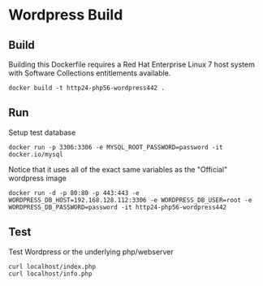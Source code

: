 Wordpress Build
======================================

Build
-----

Building this Dockerfile requires a Red Hat Enterprise Linux 7 host
system with Software Collections entitlements available.
```
docker build -t http24-php56-wordpress442 .
```

Run
---

Setup test database
```
docker run -p 3306:3306 -e MYSQL_ROOT_PASSWORD=password -it docker.io/mysql
```

Notice that it uses all of the exact same variables as the "Official" wordpress image
```
docker run -d -p 80:80 -p 443:443 -e WORDPRESS_DB_HOST=192.168.128.112:3306 -e WORDPRESS_DB_USER=root -e WORDPRESS_DB_PASSWORD=password -it http24-php56-wordpress442
```

Test
----
Test Wordpress or the underlying php/webserver
```
curl localhost/index.php
curl localhost/info.php
```
